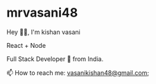 # mrvasani48
Hey 👋🏽, I'm kishan vasani

 React + Node 
 
 Full Stack Developer 🚀 from India. 


📫 How to reach me: vasanikishan48@gmail.com;
